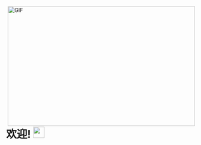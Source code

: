 <img align="right" alt="GIF" src="https://media.giphy.com/media/xUA7bdpLxQhsSQdyog/giphy.gif" width="500" height="320" />


# 欢迎! <img src="https://raw.githubusercontent.com/MartinHeinz/MartinHeinz/master/wave.gif" width="30px">







